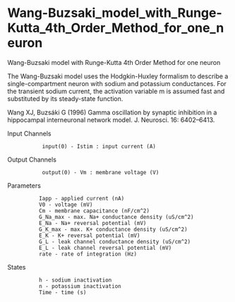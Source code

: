 # Wang-Buzsaki_model_with_Runge-Kutta_4th_Order_Method_for_one_neuron
Wang-Buzsaki model with Runge-Kutta 4th Order Method for one neuron

The Wang-Buzsaki model uses the Hodgkin-Huxley formalism to describe a single-compartment neuron with sodium and potassium conductances. For the transient sodium current, the activation variable m is assumed fast and substituted by its steady-state function.

Wang XJ, Buzsáki G (1996) Gamma oscillation by synaptic inhibition in a hippocampal interneuronal network model. J. Neurosci. 16: 6402–6413.


Input Channels

               input(0) - Istim : input current (A)
Output Channels

               output(0) - Vm : membrane voltage (V)
Parameters

              Iapp - applied current (nA)
              V0 - voltage (mV)
              Cm - membrane capacitance (nF/cm^2)
              G_Na_max - max. Na+ conductance density (uS/cm^2)
              E_Na - Na+ reversal potential (mV)
              G_K_max - max. K+ conductance density (uS/cm^2)
              E_K - K+ reversal potential (mV)
              G_L - leak channel conductance density (uS/cm^2)
              E_L - leak channel reversal potential (mV)
              rate - rate of integration (Hz)
States

              h - sodium inactivation
              n - potassium inactivation
              Time - time (s)
    
